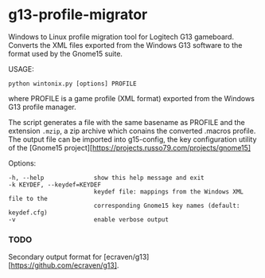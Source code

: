 g13-profile-migrator
===========

Windows to Linux profile migration tool for Logitech G13 gameboard.  Converts
the XML files exported from the Windows G13 software to the format used by the
Gnome15 suite.


USAGE:

    python wintonix.py [options] PROFILE

where PROFILE is a game profile (XML format) exported from the Windows G13
profile manager.

The script generates a file with the same basename as PROFILE and the extension
`.mzip`, a zip archive which conains the converted .macros profile. The output
file can be imported into g15-config, the key configuration utility of the
[Gnome15 project][https://projects.russo79.com/projects/gnome15]


Options:

    -h, --help              show this help message and exit
    -k KEYDEF, --keydef=KEYDEF
                            keydef file: mappings from the Windows XML file to the
                            corresponding Gnome15 key names (default: keydef.cfg)
    -v                      enable verbose output


### TODO
Secondary output format for [ecraven/g13][https://github.com/ecraven/g13].

